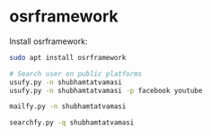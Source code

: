 # osrframework

Install osrframework:
```bash
sudo apt install osrframework
```


```bash
# Search user on public platforms
usufy.py -n shubhamtatvamasi
usufy.py -n shubhamtatvamasi -p facebook youtube

mailfy.py -n shubhamtatvamasi

searchfy.py -q shubhamtatvamasi
```



